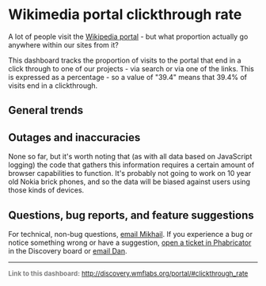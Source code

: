 Wikimedia portal clickthrough rate
=======

A lot of people visit the [Wikipedia portal](https://www.wikipedia.org) - but what proportion actually go anywhere within our sites from it?

This dashboard tracks the proportion of visits to the portal that end in a click through to one of our projects - via search or via one of the links. This is expressed as a percentage - so a value of "39.4" means that 39.4% of visits end in a clickthrough.

General trends
------

Outages and inaccuracies
------
None so far, but it's worth noting that (as with all data based on JavaScript logging) the code that gathers this information requires a certain amount of browser capabilities to function. It's probably not going to work on 10 year old Nokia brick phones, and so the data will be biased against users using those kinds of devices.

Questions, bug reports, and feature suggestions
------
For technical, non-bug questions, [email Mikhail](mailto:mpopov@wikimedia.org?subject=Dashboard%20Question). If you experience a bug or notice something wrong or have a suggestion, [open a ticket in Phabricator](https://phabricator.wikimedia.org/maniphest/task/create/?projects=Discovery) in the Discovery board or [email Dan](mailto:dgarry@wikimedia.org?subject=Dashboard%20Question).

<hr style="border-color: gray;">
<p style="font-size: small; color: gray;">
  <strong>Link to this dashboard:</strong>
  <a href="http://discovery.wmflabs.org/portal/#clickthrough_rate">
    http://discovery.wmflabs.org/portal/#clickthrough_rate
  </a>
</p>
